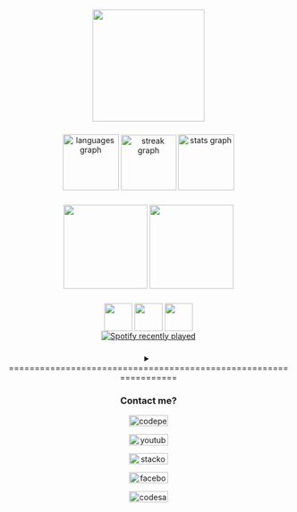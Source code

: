 
###

<div align="center">
  <img height="200" src="https://i.pinimg.com/originals/25/f5/0b/25f50bca01a360d940cf512d2b336871.gif"  />
</div>

###

<div align="center">
  <img src="https://github-readme-stats.vercel.app/api/top-langs?username=TrungZKZ&locale=en&hide_title=false&layout=compact&card_width=320&langs_count=5&theme=github_dark&hide_border=false&order=2" height="100" alt="languages graph"  />
  <img src="https://streak-stats.demolab.com?user=TrungZKZ&locale=en&mode=daily&theme=github_dark&hide_border=false&border_radius=5&order=3" height="99" alt="streak graph"  />
  <img src="https://github-readme-stats.vercel.app/api?username=TrungZKZ&hide_title=false&hide_rank=false&show_icons=true&include_all_commits=true&count_private=true&disable_animations=false&theme=github_dark&locale=en&hide_border=false&order=1" height="100" alt="stats graph"  />
</div>

###

<div align="center">
<img height="150" src="http://github-profile-summary-cards.vercel.app/api/cards/profile-details?username=TrungZKZ&theme=github_dark"/>
<img height="150" src="http://github-profile-summary-cards.vercel.app/api/cards/most-commit-language?username=TrungZKZ&theme=github_dark"/>
</div>


###

<div align="center">

<img height="50" align="center" src="https://media1.giphy.com/media/9B8dqzmFI0yujEjfgg/giphy.gif?cid=ecf05e47z3suf2g291d61klo1rz97gsto8e0bz707tznxuic&ep=v1_stickers_search&rid=giphy.gif&ct=s"  />
  <img height="50" align="center" src="https://media1.giphy.com/media/31vamYdZV5ISQ/giphy.gif?cid=ecf05e47q1gelt16g2d4xo3v9hxnmxkeapnf8o7c0hq8fg7t&ep=v1_stickers_search&rid=giphy.gif&ct=s"/>
    <img height="50" align="center" src="https://media0.giphy.com/media/4QZK21zlzVIyc/giphy.gif?cid=ecf05e47orkvbb2kygz367hg4fghl0x9zksg8rk4cq32wewq&ep=v1_stickers_search&rid=giphy.gif&ct=s"/>
<div align="center">
  <a href="https://open.spotify.com/user/31hiehqxmxq3r7od54vfwmg3rqzy">
    <img src="https://spotify-recently-played-readme.vercel.app/api?user=31hiehqxmxq3r7od54vfwmg3rqzy&count=4" alt="Spotify recently played"  />
  </a>
</div>

</div>

###

<details>
<summary align="center">=================================================================</summary>
  
<h1> Hey bro !! <img src="https://media3.giphy.com/media/kpI9kjCLW8UYKS7Dzx/giphy.gif?cid=ecf05e47l5u9fu1w3vm7rsr43ibunz7k0zxq6lq376s3g0xf&ep=v1_stickers_search&rid=giphy.gif&ct=s" width="50" /></h1>

<p> My name is Trung and I'm a Mechatronics student, from <img src="https://th.bing.com/th/id/OIP.4Xl22dI_wBe5bLzAn8HgVQHaFC?rs=1&pid=ImgDetMain" width="17" /> <b> Việt Nam</b>. </p>


###

<p align="left">- 💤 Im Super Master Ultra Ultimate lazy 😒 <br>- 🤓 I like scientists because they can be lazy but still not be discriminated against<br>- 🎯 Goals: become a mechatronics engineer 🚀<br>- 👽 And ... my mbti is INTP</p>

###
<p align="center">==================================================================</p>
</details>

###

<H3 align="center">Contact me?</H3>
<div align="center">
  <a href="https://codepen.io/TrungZKZ/pens/forked" target="_blank"><img src="https://raw.githubusercontent.com/maurodesouza/profile-readme-generator/master/src/assets/icons/social/codepen/default.svg" width="70" height="20" alt="codepen logo"/></a>
  
  <a href="https://www.youtube.com/watch?v=dQw4w9WgXcQ&ab_channel=RickAstley" target="_blank"><img src="https://raw.githubusercontent.com/maurodesouza/profile-readme-generator/master/src/assets/icons/social/youtube/default.svg" width="70" height="20" alt="youtube logo"/>
  </a>
  
  <a href="https://stackoverflow.com/users/15458680/trung-l%c3%aa?tab=profile" target="_blank"><img src="https://raw.githubusercontent.com/maurodesouza/profile-readme-generator/master/src/assets/icons/social/stackoverflow/default.svg" width="70" height="20" alt="stackoverflow logo"/>
  </a>
  
  <a href="https://www.facebook.com/profile.php?id=100038539451953" target="_blank"><img src="https://raw.githubusercontent.com/maurodesouza/profile-readme-generator/master/src/assets/icons/social/facebook/default.svg" width="70" height="20" alt="facebook logo"/>
  </a>
  
  <a href="https://codesandbox.io/dashboard/recent?workspace=cb40c392-5dac-4277-81ac-2b232e29d9cc" target="_blank"><img src="https://raw.githubusercontent.com/maurodesouza/profile-readme-generator/master/src/assets/icons/social/codesandbox/default.svg" width="70" height="20" alt="codesandbox logo"/>
  </a>
</div>

  ###
  

